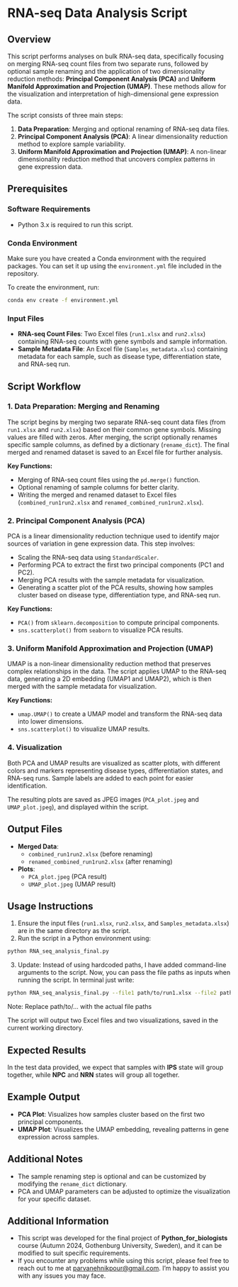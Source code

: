 # RNA-seq Data Analysis Script

## Overview
This script performs analyses on bulk RNA-seq data, specifically focusing on merging RNA-seq count files from two separate runs, followed by optional sample renaming and the application of two dimensionality reduction methods: **Principal Component Analysis (PCA)** and **Uniform Manifold Approximation and Projection (UMAP)**. These methods allow for the visualization and interpretation of high-dimensional gene expression data.

The script consists of three main steps:

1. **Data Preparation**: Merging and optional renaming of RNA-seq data files.
2. **Principal Component Analysis (PCA)**: A linear dimensionality reduction method to explore sample variability.
3. **Uniform Manifold Approximation and Projection (UMAP)**: A non-linear dimensionality reduction method that uncovers complex patterns in gene expression data.

## Prerequisites

### Software Requirements
- Python 3.x is required to run this script.

### Conda Environment
Make sure you have created a Conda environment with the required packages. You can set it up using the `environment.yml` file included in the repository.

To create the environment, run:

```bash
conda env create -f environment.yml
```

### Input Files
- **RNA-seq Count Files**: Two Excel files (`run1.xlsx` and `run2.xlsx`) containing RNA-seq counts with gene symbols and sample information.
- **Sample Metadata File**: An Excel file (`Samples_metadata.xlsx`) containing metadata for each sample, such as disease type, differentiation state, and RNA-seq run.

## Script Workflow

### 1. Data Preparation: Merging and Renaming
The script begins by merging two separate RNA-seq count data files (from `run1.xlsx` and `run2.xlsx`) based on their common gene symbols. Missing values are filled with zeros. After merging, the script optionally renames specific sample columns, as defined by a dictionary (`rename_dict`). The final merged and renamed dataset is saved to an Excel file for further analysis.

**Key Functions:**
- Merging of RNA-seq count files using the `pd.merge()` function.
- Optional renaming of sample columns for better clarity.
- Writing the merged and renamed dataset to Excel files (`combined_run1run2.xlsx` and `renamed_combined_run1run2.xlsx`).

### 2. Principal Component Analysis (PCA)
PCA is a linear dimensionality reduction technique used to identify major sources of variation in gene expression data. This step involves:

- Scaling the RNA-seq data using `StandardScaler`.
- Performing PCA to extract the first two principal components (PC1 and PC2).
- Merging PCA results with the sample metadata for visualization.
- Generating a scatter plot of the PCA results, showing how samples cluster based on disease type, differentiation type, and RNA-seq run.

**Key Functions:**
- `PCA()` from `sklearn.decomposition` to compute principal components.
- `sns.scatterplot()` from `seaborn` to visualize PCA results.

### 3. Uniform Manifold Approximation and Projection (UMAP)
UMAP is a non-linear dimensionality reduction method that preserves complex relationships in the data. The script applies UMAP to the RNA-seq data, generating a 2D embedding (UMAP1 and UMAP2), which is then merged with the sample metadata for visualization.

**Key Functions:**
- `umap.UMAP()` to create a UMAP model and transform the RNA-seq data into lower dimensions.
- `sns.scatterplot()` to visualize UMAP results.

### 4. Visualization
Both PCA and UMAP results are visualized as scatter plots, with different colors and markers representing disease types, differentiation states, and RNA-seq runs. Sample labels are added to each point for easier identification.

The resulting plots are saved as JPEG images (`PCA_plot.jpeg` and `UMAP_plot.jpeg`), and displayed within the script.

## Output Files
- **Merged Data**: 
  - `combined_run1run2.xlsx` (before renaming) 
  - `renamed_combined_run1run2.xlsx` (after renaming)
- **Plots**: 
  - `PCA_plot.jpeg` (PCA result) 
  - `UMAP_plot.jpeg` (UMAP result)

## Usage Instructions
1. Ensure the input files (`run1.xlsx`, `run2.xlsx`, and `Samples_metadata.xlsx`) are in the same directory as the script.
2. Run the script in a Python environment using:

```bash
python RNA_seq_analysis_final.py
```
3. Update: Instead of using hardcoded paths, I have added command-line arguments to the script. Now, you can pass the file paths as inputs when running the script.
In terminal just write:

```bash
python RNA_seq_analysis_final.py --file1 path/to/run1.xlsx --file2 path/to/run2.xlsx --metadata path/to/Samples_metadata.xlsx
```

Note: Replace path/to/... with the actual file paths


The script will output two Excel files and two visualizations, saved in the current working directory.

## Expected Results
In the test data provided, we expect that samples with **IPS** state will group together, while **NPC** and **NRN** states will group all together.

## Example Output
- **PCA Plot**: Visualizes how samples cluster based on the first two principal components.
- **UMAP Plot**: Visualizes the UMAP embedding, revealing patterns in gene expression across samples.

## Additional Notes
- The sample renaming step is optional and can be customized by modifying the `rename_dict` dictionary.
- PCA and UMAP parameters can be adjusted to optimize the visualization for your specific dataset.

## Additional Information

- This script was developed for the final project of **Python_for_biologists** course (Autumn 2024, Gothenburg University, Sweden), and it can be modified to suit specific requirements.
- If you encounter any problems while using this script, please feel free to reach out to me at <a href="parvanehnikpour@gmail.com" style="text-decoration: underline;">parvanehnikpour@gmail.com</a>. I’m happy to assist you with any issues you may face.
